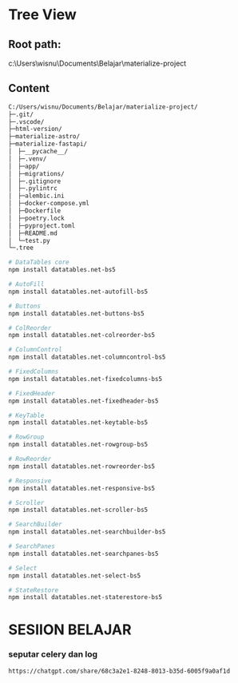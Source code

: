 # Tree View

## Root path:

c:\Users\wisnu\Documents\Belajar\materialize-project

## Content

```bash
C:/Users/wisnu/Documents/Belajar/materialize-project/
├─.git/
├─.vscode/
├─html-version/
├─materialize-astro/
├─materialize-fastapi/
│　├─__pycache__/
│　├─.venv/
│　├─app/
│　├─migrations/
│　├─.gitignore
│　├─.pylintrc
│　├─alembic.ini
│　├─docker-compose.yml
│　├─Dockerfile
│　├─poetry.lock
│　├─pyproject.toml
│　├─README.md
│　└─test.py
└─.tree
```

```bash
# DataTables core
npm install datatables.net-bs5

# AutoFill
npm install datatables.net-autofill-bs5

# Buttons
npm install datatables.net-buttons-bs5

# ColReorder
npm install datatables.net-colreorder-bs5

# ColumnControl
npm install datatables.net-columncontrol-bs5

# FixedColumns
npm install datatables.net-fixedcolumns-bs5

# FixedHeader
npm install datatables.net-fixedheader-bs5

# KeyTable
npm install datatables.net-keytable-bs5

# RowGroup
npm install datatables.net-rowgroup-bs5

# RowReorder
npm install datatables.net-rowreorder-bs5

# Responsive
npm install datatables.net-responsive-bs5

# Scroller
npm install datatables.net-scroller-bs5

# SearchBuilder
npm install datatables.net-searchbuilder-bs5

# SearchPanes
npm install datatables.net-searchpanes-bs5

# Select
npm install datatables.net-select-bs5

# StateRestore
npm install datatables.net-staterestore-bs5
```

# SESIION BELAJAR

### seputar celery dan log

`https://chatgpt.com/share/68c3a2e1-8248-8013-b35d-6005f9a0af1d`

